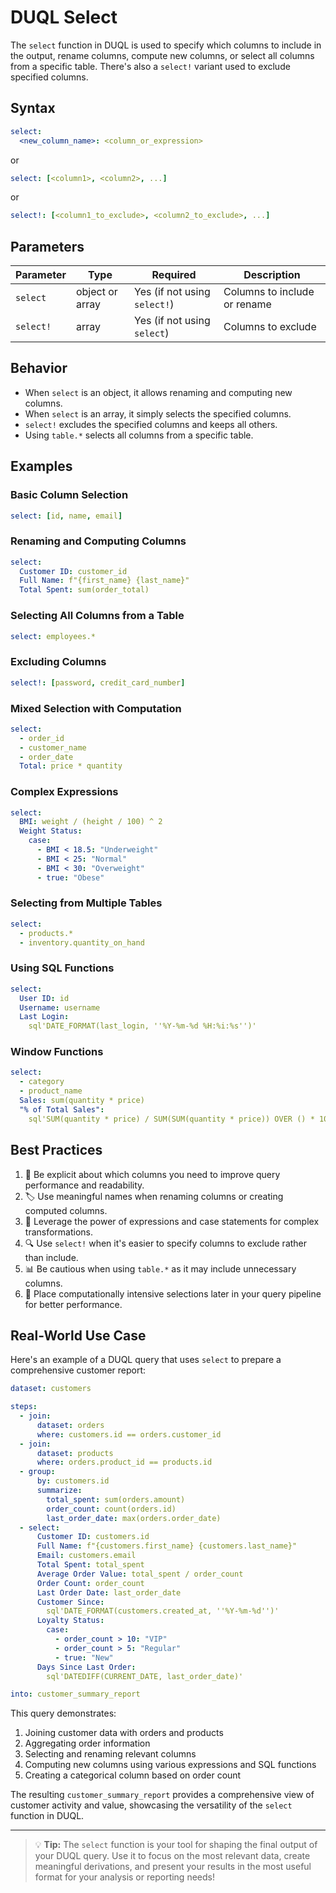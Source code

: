 # DUQL Select

The `select` function in DUQL is used to specify which columns to include in the output, rename columns, compute new columns, or select all columns from a specific table. There's also a `select!` variant used to exclude specified columns.

## Syntax

```yaml
select:
  <new_column_name>: <column_or_expression>
```

or

```yaml
select: [<column1>, <column2>, ...]
```

or

```yaml
select!: [<column1_to_exclude>, <column2_to_exclude>, ...]
```

## Parameters

| Parameter | Type | Required | Description |
|-----------|------|----------|-------------|
| `select` | object or array | Yes (if not using `select!`) | Columns to include or rename |
| `select!` | array | Yes (if not using `select`) | Columns to exclude |

## Behavior

- When `select` is an object, it allows renaming and computing new columns.
- When `select` is an array, it simply selects the specified columns.
- `select!` excludes the specified columns and keeps all others.
- Using `table.*` selects all columns from a specific table.

## Examples

### Basic Column Selection

```yaml
select: [id, name, email]
```

### Renaming and Computing Columns

```yaml
select:
  Customer ID: customer_id
  Full Name: f"{first_name} {last_name}"
  Total Spent: sum(order_total)
```

### Selecting All Columns from a Table

```yaml
select: employees.*
```

### Excluding Columns

```yaml
select!: [password, credit_card_number]
```

### Mixed Selection with Computation

```yaml
select:
  - order_id
  - customer_name
  - order_date
  Total: price * quantity
```

### Complex Expressions

```yaml
select:
  BMI: weight / (height / 100) ^ 2
  Weight Status:
    case:
      - BMI < 18.5: "Underweight"
      - BMI < 25: "Normal"
      - BMI < 30: "Overweight"
      - true: "Obese"
```

### Selecting from Multiple Tables

```yaml
select:
  - products.*
  - inventory.quantity_on_hand
```

### Using SQL Functions

```yaml
select:
  User ID: id
  Username: username
  Last Login: 
    sql'DATE_FORMAT(last_login, ''%Y-%m-%d %H:%i:%s'')'
```

### Window Functions

```yaml
select:
  - category
  - product_name
  Sales: sum(quantity * price)
  "% of Total Sales": 
    sql'SUM(quantity * price) / SUM(SUM(quantity * price)) OVER () * 100'
```

## Best Practices

1. 🎯 Be explicit about which columns you need to improve query performance and readability.
2. 🏷️ Use meaningful names when renaming columns or creating computed columns.
3. 🧮 Leverage the power of expressions and case statements for complex transformations.
4. 🔍 Use `select!` when it's easier to specify columns to exclude rather than include.
5. 📊 Be cautious when using `table.*` as it may include unnecessary columns.
6. 🚀 Place computationally intensive selections later in your query pipeline for better performance.

## Real-World Use Case

Here's an example of a DUQL query that uses `select` to prepare a comprehensive customer report:

```yaml
dataset: customers

steps:
  - join:
      dataset: orders
      where: customers.id == orders.customer_id
  - join:
      dataset: products
      where: orders.product_id == products.id
  - group:
      by: customers.id
      summarize:
        total_spent: sum(orders.amount)
        order_count: count(orders.id)
        last_order_date: max(orders.order_date)
  - select:
      Customer ID: customers.id
      Full Name: f"{customers.first_name} {customers.last_name}"
      Email: customers.email
      Total Spent: total_spent
      Average Order Value: total_spent / order_count
      Order Count: order_count
      Last Order Date: last_order_date
      Customer Since: 
        sql'DATE_FORMAT(customers.created_at, ''%Y-%m-%d'')'
      Loyalty Status:
        case:
          - order_count > 10: "VIP"
          - order_count > 5: "Regular"
          - true: "New"
      Days Since Last Order:
        sql'DATEDIFF(CURRENT_DATE, last_order_date)'

into: customer_summary_report
```

This query demonstrates:
1. Joining customer data with orders and products
2. Aggregating order information
3. Selecting and renaming relevant columns
4. Computing new columns using various expressions and SQL functions
5. Creating a categorical column based on order count

The resulting `customer_summary_report` provides a comprehensive view of customer activity and value, showcasing the versatility of the `select` function in DUQL.

---

> 💡 **Tip:** The `select` function is your tool for shaping the final output of your DUQL query. Use it to focus on the most relevant data, create meaningful derivations, and present your results in the most useful format for your analysis or reporting needs!
